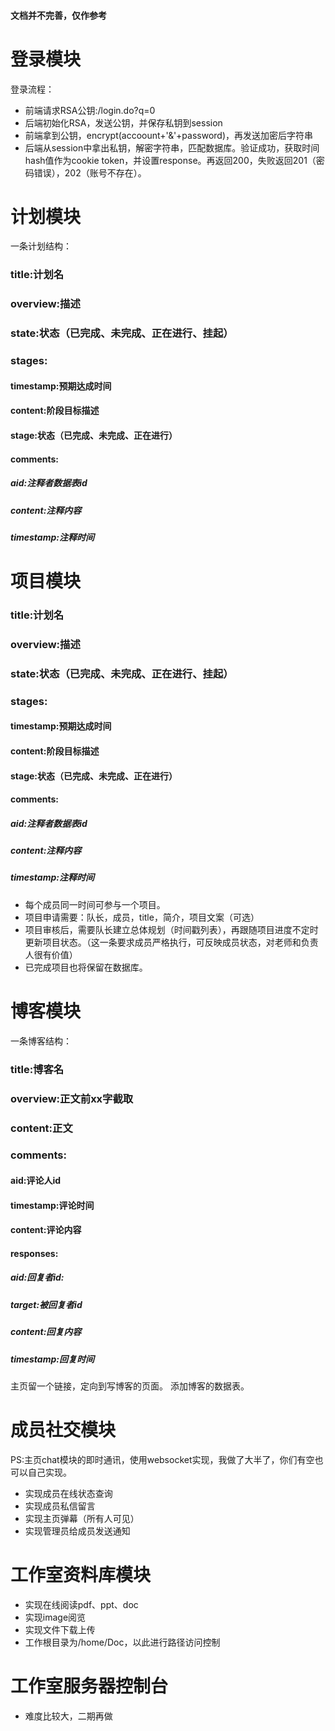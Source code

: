 
#### 文档并不完善，仅作参考

# 登录模块

登录流程：

  * 前端请求RSA公钥:/login.do?q=0
  * 后端初始化RSA，发送公钥，并保存私钥到session
  * 前端拿到公钥，encrypt(accoount+'&'+password)，再发送加密后字符串
  * 后端从session中拿出私钥，解密字符串，匹配数据库。验证成功，获取时间hash值作为cookie token，并设置response。再返回200，失败返回201（密码错误），202（账号不存在）。

# 计划模块

一条计划结构：

### title:计划名
### overview:描述
### state:状态（已完成、未完成、正在进行、挂起）
### stages:
#### timestamp:预期达成时间
#### content:阶段目标描述
#### stage:状态（已完成、未完成、正在进行）
#### comments:
##### aid:注释者数据表id
##### content:注释内容
##### timestamp:注释时间

# 项目模块

### title:计划名
### overview:描述
### state:状态（已完成、未完成、正在进行、挂起）
### stages:
#### timestamp:预期达成时间
#### content:阶段目标描述
#### stage:状态（已完成、未完成、正在进行）
#### comments:
##### aid:注释者数据表id
##### content:注释内容
##### timestamp:注释时间

* 每个成员同一时间可参与一个项目。
* 项目申请需要：队长，成员，title，简介，项目文案（可选）
* 项目审核后，需要队长建立总体规划（时间戳列表），再跟随项目进度不定时更新项目状态。（这一条要求成员严格执行，可反映成员状态，对老师和负责人很有价值）
* 已完成项目也将保留在数据库。

# 博客模块

一条博客结构：

### title:博客名
### overview:正文前xx字截取
### content:正文
### comments:
#### aid:评论人id
#### timestamp:评论时间
#### content:评论内容
#### responses:
##### aid:回复者id:
##### target:被回复者id
##### content:回复内容
##### timestamp:回复时间

主页留一个链接，定向到写博客的页面。
添加博客的数据表。

# 成员社交模块

PS:主页chat模块的即时通讯，使用websocket实现，我做了大半了，你们有空也可以自己实现。

* 实现成员在线状态查询
* 实现成员私信留言
* 实现主页弹幕（所有人可见）
* 实现管理员给成员发送通知

# 工作室资料库模块

* 实现在线阅读pdf、ppt、doc
* 实现image阅览
* 实现文件下载上传
* 工作根目录为/home/Doc，以此进行路径访问控制


# 工作室服务器控制台

* 难度比较大，二期再做
